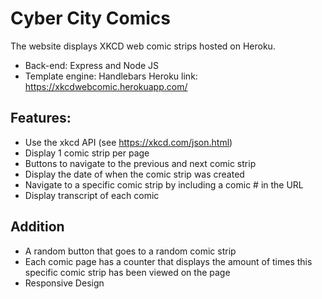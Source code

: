 

# Cyber City Comics
The website displays XKCD web comic strips hosted on Heroku.
* Back-end: Express and Node JS 
* Template engine: Handlebars 
Heroku link: https://xkcdwebcomic.herokuapp.com/ 
## Features:
*	Use the xkcd API (see https://xkcd.com/json.html)
*	Display 1 comic strip per page
*	Buttons to navigate to the previous and next comic strip
*	Display the date of when the comic strip was created
*	Navigate to a specific comic strip by including a comic # in the URL
*	Display transcript of each comic
## Addition
*	A random button that goes to a random comic strip
*	Each comic page has a counter that displays the amount of times this specific comic strip has been viewed on the page
*	Responsive Design
